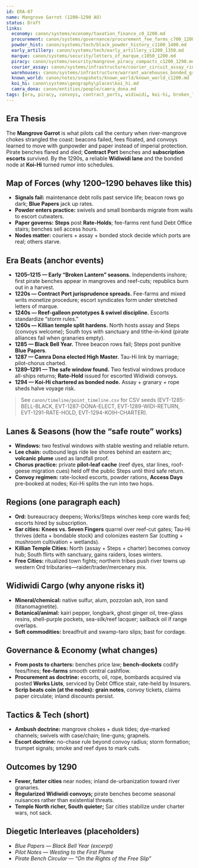 ```yaml
---
id: ERA-07
name: Mangrove Garrot (1200–1290 AO)
status: Draft
links:
  economy: canon/systems/economy/taxation_finance_c0_1200.md
  procurement: canon/systems/governance/procurement_fee_farms_c700_1200.md
  powder_hist: canon/systems/tech/black_powder_history_c1100_1400.md
  early_artillery: canon/systems/tech/early_artillery_c1200_1350.md
  marque: canon/systems/security/letters_of_marque_c1050_1200.md
  piracy: canon/systems/security/mangrove_piracy_compacts_c1200_1290.md
  courier_assay: canon/systems/infrastructure/courier_circuit_assay_ring_c700_1300.md
  warehouses: canon/systems/infrastructure/warrant_warehouses_bonded_granaries_c700_1300.md
  known_world: canon/notes/snapshots/known_world/known_world_c1200.md
  koi_hi: canon\systems\geography\places\koi_hi.md
  camra_dona: canon/entities/people/camra_dona.md
tags: [era, piracy, convoys, contract_ports, widiwidi, koi-hi, broken_lantern_years]
---
```


## Era Thesis
The **Mangrove Garrot** is what pilots call the century when river-mangrove chokes strangled the coast: beacons failed, fees floated, and convoys learned to move with gunpowder and paper instead of imperial protection. Pirate benches flared and died; **Contract Port** benches and **subscription escorts** survived. By the 1290s, a reliable **Widiwidi lane** and the bonded node at **Koi-Hi** turned rumor into schedules.

## Map of Forces (why 1200–1290 behaves like this)
- **Signals fail:** maintenance debt rolls past service life; beacon rows go dark; **Blue Papers** jack up rates.
- **Powder enters practice:** swivels and small bombards migrate from walls to escort cutwaters.
- **Paper governs:** **Steps** post **Rate-Holds**; fee-farms rent fund Debt Office stairs; benches sell access hours.
- **Nodes matter:** couriers + assay + bonded stock decide which ports are real; others starve.

## Era Beats (anchor events)
- **1205–1215 — Early “Broken Lantern” seasons.** Independents inshore; first pirate benches appear in mangroves and reef-cuts; republics burn out in a harvest.
- **1220s — Contract Port jurisprudence spreads.** Fee-farms and mixed writs monetize procedure; escort syndicates form under stretched letters of marque.
- **1240s — Reef-galleon prototypes & swivel discipline.** Escorts standardize “storm rules.”
- **1260s — Killian temple split hardens.** North hosts assay and Steps (convoys welcome); South toys with sanctuary and tithe-in-kind (pirate alliances fail when granaries empty).
- **1285 — Black Bell Year.** Three beacon rows fail; Steps post punitive **Blue Papers**.
- **1287 — Camra Dona elected High Master.** Tau-Hi link by marriage; pilot-chorus charted.
- **1289–1291 — The safe window found.** Two festival windows produce all-ships returns; **Rate-Hold** issued for escorted Widiwidi convoys.
- **1294 — Koi-Hi chartered as bonded node.** Assay + granary + rope sheds halve voyage risk.

> See `canon/timeline/point_timeline.csv` for CSV seeds (EVT-1285-BELL-BLACK, EVT-1287-DONA-ELECT, EVT-1289-WIDI-RETURN, EVT-1291-RATE-HOLD, EVT-1294-KOIH-CHARTER).

## Lanes & Seasons (how the “safe route” works)
- **Windows:** two festival windows with stable westing and reliable return.
- **Lee chain:** outbound legs ride lee shores behind an eastern arc; **volcanic plume** used as landfall proof.
- **Chorus practice:** private **pilot-leaf cache** (reef dyes, star lines, roof-geese migration cues) held off the public Steps until third safe return.
- **Convoy regimen:** rate-locked escorts, powder rations, **Access Days** pre-booked at nodes; Koi-Hi splits the run into two hops.

## Regions (one paragraph each)
- **Ord:** bureaucracy deepens; Works/Steps winches keep core wards fed; escorts hired by subscription.
- **Sar cities:** **Knees vs. Seven Fingers** quarrel over reef-cut gates; Tau-Hi thrives (delta + bondable stock) and colonizes eastern Sar (cutting + mushroom cultivation + wetlands).
- **Killian Temple Cities:** North (assay + Steps + charter) becomes convoy hub; South flirts with sanctuary, gains raiders, loses winters.
- **Free Cities:** ritualized town fights; northern tribes push river towns up western Ord tributaries—raider/trader/mercenary mix.

## Widiwidi Cargo (why anyone risks it)
- **Mineral/chemical:** native sulfur, alum, pozzolan ash, iron sand (titanomagnetite).
- **Botanical/animal:** kairi pepper, longbark, ghost ginger oil, tree-glass resins, shell-purple pockets, sea-silk/reef lacquer; sailback oil if range overlaps.
- **Soft commodities:** breadfruit and swamp-taro slips; bast for cordage.

## Governance & Economy (what changes)
- **From posts to charters:** benches price law; **bench-dockets** codify fees/fines; **fee-farms** smooth central cashflow.
- **Procurement as doctrine:** escorts, oil, rope, bombards acquired via posted **Works Lists**, serviced by Debt Office stair, rate-held by Insurers.
- **Scrip beats coin (at the nodes):** **grain notes**, convoy tickets, claims paper circulate; inland discounts persist.

## Tactics & Tech (short)
- **Ambush doctrine:** mangrove chokes + dusk tides; dye-marked channels; swivels with case/chain; line-guns; grapnels.
- **Escort doctrine:** no-chase rule beyond convoy radius; storm formation; trumpet signals; smoke and reef dyes to mark cuts.

## Outcomes by 1290
- **Fewer, fatter cities** near nodes; inland de-urbanization toward river granaries.
- **Regularized Widiwidi convoys;** pirate benches become seasonal nuisances rather than existential threats.
- **Temple North richer, South quieter;** Sar cities stabilize under charter wars, not sack.

## Diegetic Interleaves (placeholders)
- *Blue Papers — Black Bell Year (excerpt)*
- *Pilot Notes — Westing to the First Plume*
- *Pirate Bench Circular — “On the Rights of the Free Slip”*
